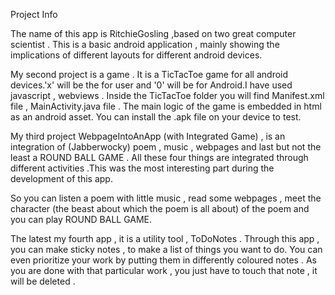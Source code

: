 Project Info 


The name of this app is RitchieGosling ,based on two great computer scientist . 
This is a basic android application , mainly showing the implications of different layouts for different android devices.

My second project is a game . It is a TicTacToe game for all android devices.'x' will be the for user and '0' will be for Android.I have used javascript , webviews . Inside the TicTacToe folder you will find Manifest.xml file  , MainActivity.java file . The main logic of the game is embedded in html as an android asset. 
You can install the .apk file on your device to test.

My third project WebpageIntoAnApp (with Integrated Game) , is an integration of (Jabberwocky) poem ,  music , webpages and last but not the least a ROUND BALL GAME . All these four things are integrated through different activities .This was the most interesting part during the development of this app.

So you can listen a poem with little music , read some webpages , meet the character (the beast about which the poem is all about) of the poem  and you can play ROUND BALL GAME. 

The latest my fourth app , it is a utility tool , ToDoNotes . Through this app , you can make sticky notes , to make a list of things you want to do. You can even prioritize your work by putting them in differently coloured notes . As you are done with that particular work , you just have to touch that note , it will be deleted .


